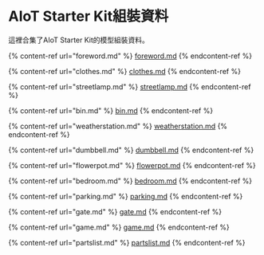 # AIoT Starter Kit組裝資料

這裡合集了AIoT Starter Kit的模型組裝資料。

{% content-ref url="foreword.md" %}
[foreword.md](foreword.md)
{% endcontent-ref %}

{% content-ref url="clothes.md" %}
[clothes.md](clothes.md)
{% endcontent-ref %}

{% content-ref url="streetlamp.md" %}
[streetlamp.md](streetlamp.md)
{% endcontent-ref %}

{% content-ref url="bin.md" %}
[bin.md](bin.md)
{% endcontent-ref %}

{% content-ref url="weatherstation.md" %}
[weatherstation.md](weatherstation.md)
{% endcontent-ref %}

{% content-ref url="dumbbell.md" %}
[dumbbell.md](dumbbell.md)
{% endcontent-ref %}

{% content-ref url="flowerpot.md" %}
[flowerpot.md](flowerpot.md)
{% endcontent-ref %}

{% content-ref url="bedroom.md" %}
[bedroom.md](bedroom.md)
{% endcontent-ref %}

{% content-ref url="parking.md" %}
[parking.md](parking.md)
{% endcontent-ref %}

{% content-ref url="gate.md" %}
[gate.md](gate.md)
{% endcontent-ref %}

{% content-ref url="game.md" %}
[game.md](game.md)
{% endcontent-ref %}

{% content-ref url="partslist.md" %}
[partslist.md](partslist.md)
{% endcontent-ref %}
